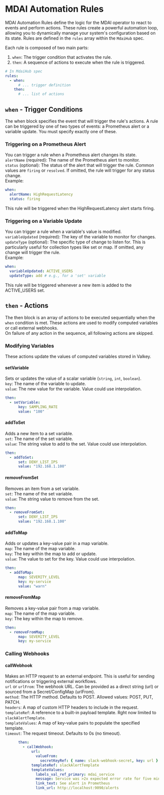 # MDAI Automation Rules

MDAI Automation Rules define the logic for the MDAI operator to react to events and perform actions. These rules create a powerful automation loop, allowing you to dynamically manage your system's configuration based on its state. Rules are defined in the `rules` array within the `MdaiHub` spec.

Each rule is composed of two main parts:
1.  `when`: The trigger condition that activates the rule.
2.  `then`: A sequence of actions to execute when the rule is triggered.

```yaml
# In MdaiHub spec
rules:
  - when:
      # ... trigger definition
    then:
      # ... list of actions
```
## `when` - Trigger Conditions
The when block specifies the event that will trigger the rule's actions. A rule can be triggered by one of two types of events: a Prometheus alert or a variable update. You must specify exactly one of these.  
### Triggering on a Prometheus Alert
You can trigger a rule when a Prometheus alert changes its state.  
`alertName` (required): The name of the Prometheus alert to monitor.  
`status` (optional): The status of the alert that will trigger the rule. Common values are `firing` or `resolved`. If omitted, the rule will trigger for any status change.  
Example:
```yaml
when:
  alertName: HighRequestLatency
  status: firing
```
This rule will be triggered when the HighRequestLatency alert starts firing.

### Triggering on a Variable Update
You can trigger a rule when a variable's value is modified.  
`variableUpdated` (required): The key of the variable to monitor for changes.  
`updateType` (optional): The specific type of change to listen for. This is particularly useful for collection types like set or map. If omitted, any change will trigger the rule.  
Example:  
```yaml
when:
  variableUpdated: ACTIVE_USERS
  updateType: add # e.g., for a 'set' variable
```
This rule will be triggered whenever a new item is added to the ACTIVE_USERS set.
## `then` - Actions
The then block is an array of actions to be executed sequentially when the `when` condition is met. These actions are used to modify computed variables or call external webhooks.   
On failure of any action in the sequence, all following actions are skipped.
### Modifying Variables
These actions update the values of computed variables stored in Valkey.
#### setVariable
Sets or updates the value of a scalar variable (`string`, `int`, `boolean`).  
`key`: The name of the variable to update.  
`value`: The new value for the variable. Value could use interpolation. 
```yaml
then:
  - setVariable:
      key: SAMPLING_RATE
      value: "100"
```
#### addToSet
Adds a new item to a set variable.  
`set`: The name of the set variable.  
`value`: The string value to add to the set. Value could use interpolation.
```yaml
then:
  - addToSet:
      set: DENY_LIST_IPS
      value: "192.168.1.100"
```
#### removeFromSet
Removes an item from a set variable.  
`set`: The name of the set variable.  
`value`: The string value to remove from the set.  
```yaml
then:
  - removeFromSet:
      set: DENY_LIST_IPS
      value: "192.168.1.100"
```
#### addToMap
Adds or updates a key-value pair in a map variable.  
`map`: The name of the map variable.  
`key`: The key within the map to add or update.  
`value`: The value to set for the key. Value could use interpolation.
```yaml
then:
  - addToMap:
      map: SEVERITY_LEVEL
      key: my-service
      value: "warn"
```
#### removeFromMap
Removes a key-value pair from a map variable.  
`map`: The name of the map variable.  
`key`: The key within the map to remove.  
```yaml
then:
  - removeFromMap:
      map: SEVERITY_LEVEL
      key: my-service
```
### Calling Webhooks
#### callWebhook
Makes an HTTP request to an external endpoint. This is useful for sending notifications or triggering external workflows.    
`url` or `urlFrom`: The webhook URL. Can be provided as a direct string (url) or sourced from a Secret/ConfigMap (urlFrom).  
`method`: The HTTP method. Defaults to POST. Allowed values: POST, PUT, PATCH.  
`headers`: A map of custom HTTP headers to include in the request.  
`templateRef`: A reference to a built-in payload template. Rght now limited to `slackAlertTemplate`.  
`templateValues`: A map of key-value pairs to populate the specified template.  
`timeout`: The request timeout. Defaults to 0s (no timeout).  
```yaml
      then:
        - callWebhook:
            url:
              valueFrom:
                secretKeyRef: { name: slack-webhook-secret, key: url }
            templateRef: slackAlertTemplate
            templateValues:
              labels_val_ref_primary: mdai_service
              message: Service was >2x expected error rate for five minutes compared to the last hour!
              link_text: See alert in Prometheus
              link_url: http://localhost:9090/alerts
```
